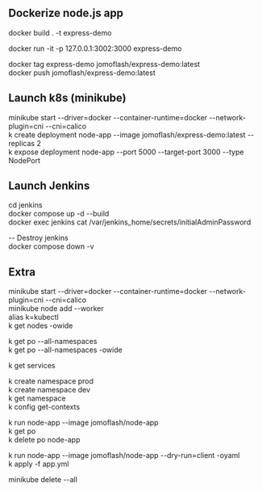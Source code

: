 
## Dockerize node.js app 
docker build . -t express-demo    

docker run -it -p 127.0.0.1:3002:3000 express-demo  

docker tag express-demo jomoflash/express-demo:latest  
docker push jomoflash/express-demo:latest  

## Launch k8s (minikube)
minikube start --driver=docker --container-runtime=docker --network-plugin=cni --cni=calico   
k create deployment node-app --image jomoflash/express-demo:latest --replicas 2  
k expose deployment node-app --port 5000 --target-port 3000 --type NodePort  


## Launch Jenkins
cd jenkins  
docker compose up -d --build  
docker exec jenkins cat /var/jenkins_home/secrets/initialAdminPassword  

-- Destroy jenkins  
docker compose down -v

## Extra
minikube start --driver=docker --container-runtime=docker --network-plugin=cni --cni=calico  
minikube node add --worker  
alias k=kubectl  
k get nodes -owide  

k get po --all-namespaces   
k get po --all-namespaces -owide  

k get services  

k create namespace prod  
k create namespace dev  
k get namespace  
k config get-contexts  

k run node-app --image jomoflash/node-app  
k get po  
k delete po node-app  

k run node-app --image jomoflash/node-app --dry-run=client -oyaml  
k apply -f app.yml  

minikube delete --all

